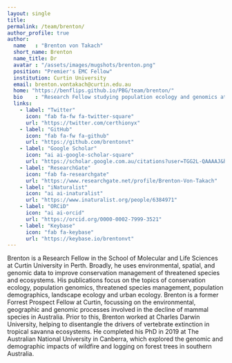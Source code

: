 ```yaml
---
layout: single
title:
permalink: /team/brenton/
author_profile: true
author:
  name   : "Brenton von Takach"
  short_name: Brenton
  name_title: Dr
  avatar : "/assets/images/mugshots/brenton.png"
  position: "Premier's EMC Fellow"
  institution: Curtin University
  email: brenton.vontakach@curtin.edu.au
  home: "https://benflips.github.io/PBG/team/brenton/"
  bio    : "Research Fellow studying population ecology and genomics at Curtin"
  links:
    - label: "Twitter"
      icon: "fab fa-fw fa-twitter-square"
      url: "https://twitter.com/certhionyx"
    - label: "GitHub"
      icon: "fab fa-fw fa-github"
      url: "https://github.com/brentonvt"
    - label: "Google Scholar"
      icon: "ai ai-google-scholar-square"
      url: "https://scholar.google.com.au/citations?user=TGG2L-QAAAAJ&hl"
    - label: "ResearchGate"
      icon: "fab fa-researchgate"
      url: "https://www.researchgate.net/profile/Brenton-Von-Takach"
    - label: "iNaturalist"
      icon: "ai ai-inaturalist"
      url: "https://www.inaturalist.org/people/6384971"
    - label: "ORCiD"
      icon: "ai ai-orcid"
      url: "https://orcid.org/0000-0002-7999-3521"
    - label: "Keybase"
      icon: "fab fa-keybase"
      url: "https://keybase.io/brentonvt"
---
```


Brenton is a Research Fellow in the School of Molecular and Life Sciences at Curtin University in Perth. Broadly, he uses environmental, spatial, and genomic data to improve conservation management of threatened species and ecosystems. His publications focus on the topics of conservation ecology, population genomics, threatened species management, population demographics, landscape ecology and urban ecology. Brenton is a former Forrest Prospect Fellow at Curtin, focussing on the environmental, geographic and genomic processes involved in the decline of mammal species in Australia. Prior to this, Brenton worked at Charles Darwin University, helping to disentangle the drivers of vertebrate extinction in tropical savanna ecosystems. He completed his PhD in 2019 at The Australian National University in Canberra, which explored the genomic and demographic impacts of wildfire and logging on forest trees in southern Australia.